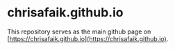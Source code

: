 # chrisafaik.github.io

This repository serves as the main github page on [https://chrisafaik.github.io](https://chrisafaik.github.io).
